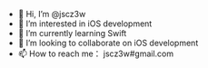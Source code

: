 - 👋 Hi, I’m @jscz3w
- 👀 I’m interested in iOS development
- 🌱 I’m currently learning Swift
- 💞️ I’m looking to collaborate on iOS development
- 📫 How to reach me： jscz3w#gmail.com

<!---
jscz3w/jscz3w is a ✨ special ✨ repository because its `README.md` (this file) appears on your GitHub profile.
You can click the Preview link to take a look at your changes.
--->
